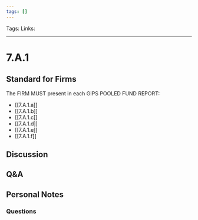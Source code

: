 ```yaml
---
tags: []
---
```

Tags:
Links: 
___
# 7.A.1
## Standard for Firms
The FIRM MUST present in each GIPS POOLED FUND REPORT:
- [[7.A.1.a]]
- [[7.A.1.b]]
- [[7.A.1.c]]
- [[7.A.1.d]]
- [[7.A.1.e]]
- [[7.A.1.f]]
## Discussion
## Q&A

## Personal Notes

### Questions